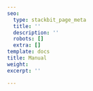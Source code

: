 ```yaml
---
seo:
  type: stackbit_page_meta
  title: ''
  description: ''
  robots: []
  extra: []
template: docs
title: Manual
weight: 
excerpt: ''

---
```

